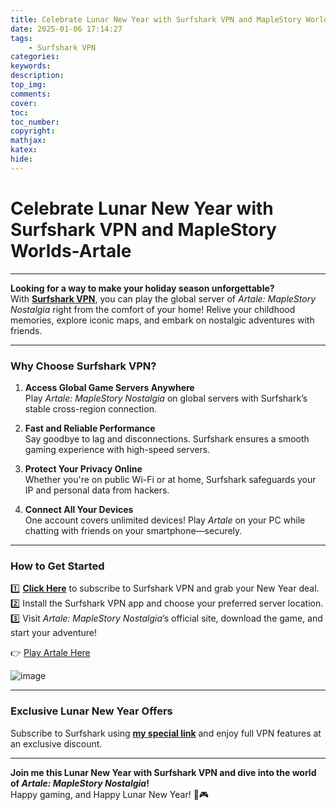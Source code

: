 ```yaml
---
title: Celebrate Lunar New Year with Surfshark VPN and MapleStory Worlds-Artale
date: 2025-01-06 17:14:27
tags:
    - Surfshark VPN
categories:
keywords:
description:
top_img:
comments:
cover:
toc:
toc_number:
copyright:
mathjax:
katex:
hide:
---
```

# Celebrate Lunar New Year with Surfshark VPN and MapleStory Worlds-Artale  

---

**Looking for a way to make your holiday season unforgettable?**  
With **[Surfshark VPN](https://get.surfshark.net/aff_c?offer_id=926&aff_id=36065)**, you can play the global server of *Artale: MapleStory Nostalgia* right from the comfort of your home! Relive your childhood memories, explore iconic maps, and embark on nostalgic adventures with friends.  

---

### **Why Choose Surfshark VPN?**  

1. **Access Global Game Servers Anywhere**  
   Play *Artale: MapleStory Nostalgia* on global servers with Surfshark’s stable cross-region connection.  

2. **Fast and Reliable Performance**  
   Say goodbye to lag and disconnections. Surfshark ensures a smooth gaming experience with high-speed servers.  

3. **Protect Your Privacy Online**  
   Whether you're on public Wi-Fi or at home, Surfshark safeguards your IP and personal data from hackers.  

4. **Connect All Your Devices**  
   One account covers unlimited devices! Play *Artale* on your PC while chatting with friends on your smartphone—securely.  

---

### **How to Get Started**  

1️⃣ **[Click Here](https://get.surfshark.net/aff_c?offer_id=926&aff_id=36065)** to subscribe to Surfshark VPN and grab your New Year deal.  
2️⃣ Install the Surfshark VPN app and choose your preferred server location.  
3️⃣ Visit *Artale: MapleStory Nostalgia*’s official site, download the game, and start your adventure!  

👉 [Play Artale Here](https://maplestoryworlds.nexon.com/en/play/79ff3d4d4aba4796baa484e411754533)  

![image](https://hackmd.io/_uploads/SJ2qAzKI1x.png)

---

### **Exclusive Lunar New Year Offers**  
Subscribe to Surfshark using **[my special link](https://get.surfshark.net/aff_c?offer_id=926&aff_id=36065)** and enjoy full VPN features at an exclusive discount.  

---

**Join me this Lunar New Year with Surfshark VPN and dive into the world of *Artale: MapleStory Nostalgia*!**  
Happy gaming, and Happy Lunar New Year! 🎉🎮  
